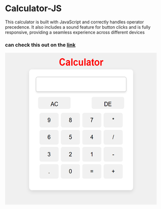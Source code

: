 # Calculator-JS
This calculator is built with JavaScript and correctly handles operator precedence. It also includes a sound feature for button clicks and is fully responsive, providing a seamless experience across different devices
### can check this out on the [link](https://niraj-ramnani.github.io/Calculator-JS/)
<img src="source/calc2.png" alt="Image Alt Text" width="500" height="500">

